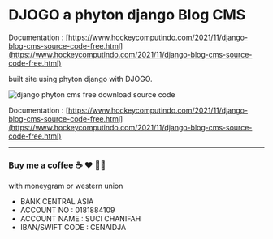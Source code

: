 # DJOGO a phyton django Blog CMS

Documentation : [https://www.hockeycomputindo.com/2021/11/django-blog-cms-source-code-free.html](https://www.hockeycomputindo.com/2021/11/django-blog-cms-source-code-free.html)

built site using phyton django with DJOGO.

![django phyton cms free download source code](https://1.bp.blogspot.com/-qQtLYfJllmo/YZNFy3vntnI/AAAAAAAAR60/rbWAjvKyBpwDPsSG0S7fn0SMjP5jihJ4gCLcBGAsYHQ/s1024/django%2Bcontent%2Bmanagement%2Bsystem%2Bblog%2Bsource%2Bcode%2Bfree%2Bdownload%2Bgratis%2B%25281%2529.jpg)

Documentation : [https://www.hockeycomputindo.com/2021/11/django-blog-cms-source-code-free.html](https://www.hockeycomputindo.com/2021/11/django-blog-cms-source-code-free.html)

--------------------------------------------------------------------------------------------------------------------

### Buy me a coffee ☕️ ❤️  ✌🏻 

with moneygram or western union

+ BANK CENTRAL ASIA
+ ACCOUNT NO : 0181884109
+ ACCOUNT NAME : SUCI CHANIFAH
+ IBAN/SWIFT CODE : CENAIDJA
